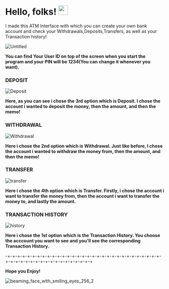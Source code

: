# Hello, folks! <img src="https://raw.githubusercontent.com/MartinHeinz/MartinHeinz/master/wave.gif" width="30px">

I made this ATM Interface with which you can create your own bank account and check your Withdrawals,Deposits,Transfers, as well as your Transaction history!


![Untitled](https://user-images.githubusercontent.com/64647085/106595309-0cbc5d80-655c-11eb-98c5-22b3a5e74d1e.png)

**You can find Your User ID on top of the screen when you start the program and your PIN will be 1234(You can change it whenever you want).**

### DEPOSIT

![Deposit](https://user-images.githubusercontent.com/64647085/106595628-805e6a80-655c-11eb-967d-fac93c0509f5.png)

 **Here, as you can see i chose the 3rd option which is Deposit. I chose the account i wanted to deposit the money, then the amount, and then the memo!**

### WITHDRAWAL

![Withdrawal](https://user-images.githubusercontent.com/64647085/106596035-23af7f80-655d-11eb-9839-be3348dea71b.png)

**Here i chose the 2nd option which is Withdrawal. Just like before, I chose the account i wanted to withdraw the money from, then the amount, and then the memo!**

### TRANSFER

![transfer](https://user-images.githubusercontent.com/64647085/106596439-ae907a00-655d-11eb-824e-fc57f3893b69.png)

**Here i chose the 4th option which is Transfer. Firstly, i chose the account i want to transfer the money from, then the account i want to transfer the money to, and lastly the amount.**

### TRANSACTION HISTORY

![history](https://user-images.githubusercontent.com/64647085/106596936-5efe7e00-655e-11eb-8b78-47cf064f5991.png)

**Here i chose the 1st option which is the Transaction History. You choose the acccount you want to see and you'll see the corresponding Transaction History.**

-+-+-+-+-+-+-+-+-+-+-+-+-+-+-+-+-+-+-+-+-+-+-+-+-+-+-+-+-+-+-+-+-+-+-+-+-+-+-+-+-+-+-+-+-+-+-+-+-+

**Hope you Enjoy!**

![beaming_face_with_smiling_eyes_256_2](https://user-images.githubusercontent.com/64647085/106597596-4cd10f80-655f-11eb-96ae-6e9fbd5c2633.gif)


